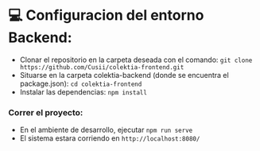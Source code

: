 # :computer: Configuracion del entorno Backend:

- Clonar el repositorio en la carpeta deseada con el comando:
 `git clone https://github.com/Cusii/colektia-frontend.git`
- Situarse en la carpeta colektia-backend (donde se encuentra el package.json): `cd colektia-frontend`
- Instalar las dependencias: `npm install`

### Correr el proyecto:
- En el ambiente de desarrollo, ejecutar `npm run serve`
- El sistema estara corriendo en `http://localhost:8080/`